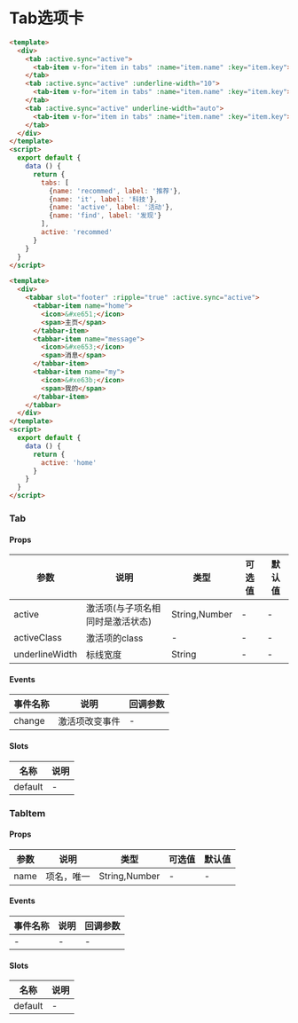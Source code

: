 # Tab选项卡

```html
<template>
  <div>
    <tab :active.sync="active">
      <tab-item v-for="item in tabs" :name="item.name" :key="item.key">{{item.label}}</tab-item>
    </tab>
    <tab :active.sync="active" :underline-width="10">
      <tab-item v-for="item in tabs" :name="item.name" :key="item.key">{{item.label}}</tab-item>
    </tab>
    <tab :active.sync="active" underline-width="auto">
      <tab-item v-for="item in tabs" :name="item.name" :key="item.key">{{item.label}}</tab-item>
    </tab>
  </div>
</template>
<script>
  export default {
    data () {
      return {
        tabs: [
          {name: 'recommed', label: '推荐'},
          {name: 'it', label: '科技'},
          {name: 'active', label: '活动'},
          {name: 'find', label: '发现'}
        ],
        active: 'recommed'
      }
    }
  }
</script>
```

```html
<template>
  <div>
    <tabbar slot="footer" :ripple="true" :active.sync="active">
      <tabbar-item name="home">
        <icon>&#xe651;</icon>
        <span>主页</span>
      </tabbar-item>
      <tabbar-item name="message">
        <icon>&#xe653;</icon>
        <span>消息</span>
      </tabbar-item>
      <tabbar-item name="my">
        <icon>&#xe63b;</icon>
        <span>我的</span>
      </tabbar-item>
    </tabbar>
  </div>
</template>
<script>
  export default {
    data () {
      return {
        active: 'home'
      }
    }
  }
</script>
```

### Tab
#### Props
| 参数      | 说明    | 类型      | 可选值       | 默认值   |
|---------- |-------- |---------- |------------- |--------- |
| active     | 激活项(与子项名相同时是激活状态)   | String,Number  |   -       |    -    |
| activeClass     | 激活项的class   | -  |   -       |    -    |
| underlineWidth     | 标线宽度   | String  |   -       |    -    |

#### Events
| 事件名称 | 说明 | 回调参数 |
|---------|--------|---------|
| change | 激活项改变事件 | - |

#### Slots
| 名称 | 说明 | 
|---------|--------|
| default | - |

### TabItem
#### Props
| 参数      | 说明    | 类型      | 可选值       | 默认值   |
|---------- |-------- |---------- |------------- |--------- |
| name     | 项名，唯一   | String,Number  |   -       |    -    |

#### Events
| 事件名称 | 说明 | 回调参数 |
|---------|--------|---------|
| - | - | - |

#### Slots
| 名称 | 说明 | 
|---------|--------|
| default | - |